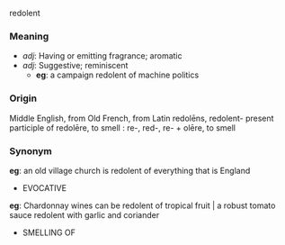 redolent
### Meaning
+ _adj_: Having or emitting fragrance; aromatic
+ _adj_: Suggestive; reminiscent
    + __eg__: a campaign redolent of machine politics

### Origin

Middle English, from Old French, from Latin redolēns, redolent- present participle of redolēre, to smell : re-, red-, re- + olēre, to smell

### Synonym

__eg__: an old village church is redolent of everything that is England

+ EVOCATIVE

__eg__: Chardonnay wines can be redolent of tropical fruit | a robust tomato sauce redolent with garlic and coriander

+ SMELLING OF


